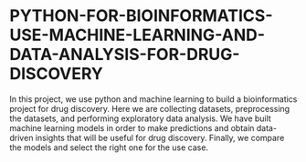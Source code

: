 # PYTHON-FOR-BIOINFORMATICS-USE-MACHINE-LEARNING-AND-DATA-ANALYSIS-FOR-DRUG-DISCOVERY
In this project, we use python and machine 
learning to build a bioinformatics project for drug 
discovery. Here we are collecting datasets, 
preprocessing the datasets, and performing 
exploratory data analysis. We have built machine 
learning models in order to make predictions and 
obtain data-driven insights that will be useful for 
drug discovery. Finally, we compare the models 
and select the right one for the use case.
